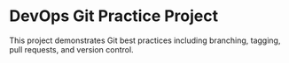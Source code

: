 # DevOps Git Practice Project

This project demonstrates Git best practices including branching, tagging, pull requests, and version control.
